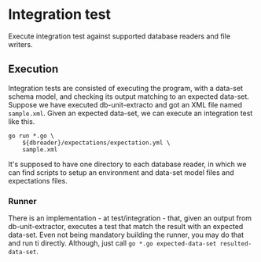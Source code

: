 # Integration test
Execute integration test against supported database readers and file writers.

## Execution
Integration tests are consisted of executing the program, with a data-set schema model, and checking its output matching to an expected data-set. Suppose we have executed db-unit-extracto and got an XML file named `sample.xml`. Given an expected data-set, we can execute an integration test like this.

```shell
go run *.go \
    ${dbreader}/expectations/expectation.yml \
    sample.xml
```

It's supposed to have one directory to each database reader, in which we can find scripts to setup an environment and data-set model files and expectations files.

### Runner
There is an implementation - at test/integration - that, given an output from db-unit-extractor, executes a test that match the result with an expected data-set. Even not being mandatory building the runner, you may do that and run ti directly. Although, just call `go *.go expected-data-set resulted-data-set`.
